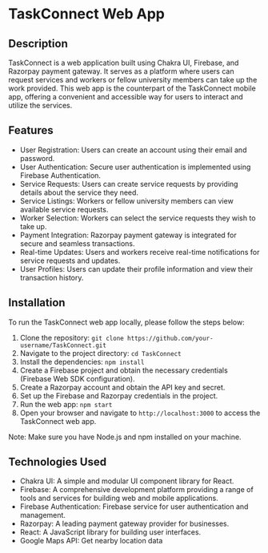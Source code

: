 # TaskConnect Web App

## Description

TaskConnect is a web application built using Chakra UI, Firebase, and Razorpay payment gateway. It serves as a platform where users can request services and workers or fellow university members can take up the work provided. This web app is the counterpart of the TaskConnect mobile app, offering a convenient and accessible way for users to interact and utilize the services.

## Features

- User Registration: Users can create an account using their email and password.
- User Authentication: Secure user authentication is implemented using Firebase Authentication.
- Service Requests: Users can create service requests by providing details about the service they need.
- Service Listings: Workers or fellow university members can view available service requests.
- Worker Selection: Workers can select the service requests they wish to take up.
- Payment Integration: Razorpay payment gateway is integrated for secure and seamless transactions.
- Real-time Updates: Users and workers receive real-time notifications for service requests and updates.
- User Profiles: Users can update their profile information and view their transaction history.


## Installation

To run the TaskConnect web app locally, please follow the steps below:

1. Clone the repository: `git clone https://github.com/your-username/TaskConnect.git`
2. Navigate to the project directory: `cd TaskConnect`
3. Install the dependencies: `npm install`
4. Create a Firebase project and obtain the necessary credentials (Firebase Web SDK configuration).
5. Create a Razorpay account and obtain the API key and secret.
6. Set up the Firebase and Razorpay credentials in the project.
7. Run the web app: `npm start`
8. Open your browser and navigate to `http://localhost:3000` to access the TaskConnect web app.

Note: Make sure you have Node.js and npm installed on your machine.

## Technologies Used

- Chakra UI: A simple and modular UI component library for React.
- Firebase: A comprehensive development platform providing a range of tools and services for building web and mobile applications.
- Firebase Authentication: Firebase service for user authentication and management.
- Razorpay: A leading payment gateway provider for businesses.
- React: A JavaScript library for building user interfaces.
- Google Maps API: Get nearby location data



